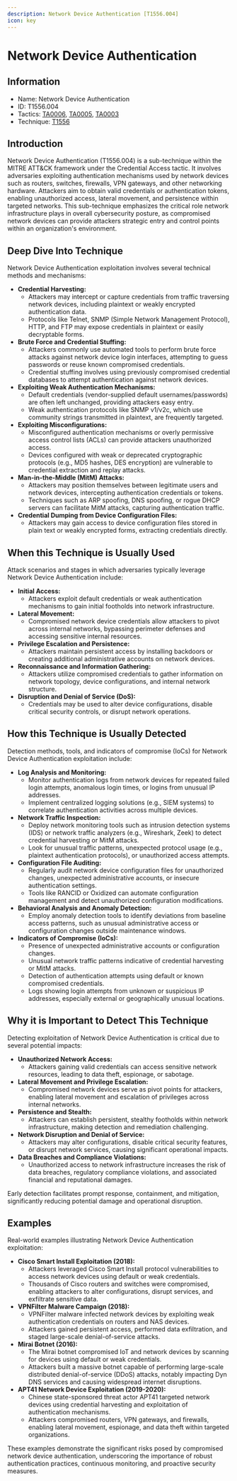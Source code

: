 ```yaml
---
description: Network Device Authentication [T1556.004]
icon: key
---
```


# Network Device Authentication

## Information

* Name: Network Device Authentication
* ID: T1556.004
* Tactics: [TA0006](../../ta0006/), [TA0005](../../ta0005/), [TA0003](../)
* Technique: [T1556](./)

## Introduction

Network Device Authentication (T1556.004) is a sub-technique within the MITRE ATT\&CK framework under the Credential Access tactic. It involves adversaries exploiting authentication mechanisms used by network devices such as routers, switches, firewalls, VPN gateways, and other networking hardware. Attackers aim to obtain valid credentials or authentication tokens, enabling unauthorized access, lateral movement, and persistence within targeted networks. This sub-technique emphasizes the critical role network infrastructure plays in overall cybersecurity posture, as compromised network devices can provide attackers strategic entry and control points within an organization's environment.

## Deep Dive Into Technique

Network Device Authentication exploitation involves several technical methods and mechanisms:

* **Credential Harvesting:**
  * Attackers may intercept or capture credentials from traffic traversing network devices, including plaintext or weakly encrypted authentication data.
  * Protocols like Telnet, SNMP (Simple Network Management Protocol), HTTP, and FTP may expose credentials in plaintext or easily decryptable forms.
* **Brute Force and Credential Stuffing:**
  * Attackers commonly use automated tools to perform brute force attacks against network device login interfaces, attempting to guess passwords or reuse known compromised credentials.
  * Credential stuffing involves using previously compromised credential databases to attempt authentication against network devices.
* **Exploiting Weak Authentication Mechanisms:**
  * Default credentials (vendor-supplied default usernames/passwords) are often left unchanged, providing attackers easy entry.
  * Weak authentication protocols like SNMP v1/v2c, which use community strings transmitted in plaintext, are frequently targeted.
* **Exploiting Misconfigurations:**
  * Misconfigured authentication mechanisms or overly permissive access control lists (ACLs) can provide attackers unauthorized access.
  * Devices configured with weak or deprecated cryptographic protocols (e.g., MD5 hashes, DES encryption) are vulnerable to credential extraction and replay attacks.
* **Man-in-the-Middle (MitM) Attacks:**
  * Attackers may position themselves between legitimate users and network devices, intercepting authentication credentials or tokens.
  * Techniques such as ARP spoofing, DNS spoofing, or rogue DHCP servers can facilitate MitM attacks, capturing authentication traffic.
* **Credential Dumping from Device Configuration Files:**
  * Attackers may gain access to device configuration files stored in plain text or weakly encrypted forms, extracting credentials directly.

## When this Technique is Usually Used

Attack scenarios and stages in which adversaries typically leverage Network Device Authentication include:

* **Initial Access:**
  * Attackers exploit default credentials or weak authentication mechanisms to gain initial footholds into network infrastructure.
* **Lateral Movement:**
  * Compromised network device credentials allow attackers to pivot across internal networks, bypassing perimeter defenses and accessing sensitive internal resources.
* **Privilege Escalation and Persistence:**
  * Attackers maintain persistent access by installing backdoors or creating additional administrative accounts on network devices.
* **Reconnaissance and Information Gathering:**
  * Attackers utilize compromised credentials to gather information on network topology, device configurations, and internal network structure.
* **Disruption and Denial of Service (DoS):**
  * Credentials may be used to alter device configurations, disable critical security controls, or disrupt network operations.

## How this Technique is Usually Detected

Detection methods, tools, and indicators of compromise (IoCs) for Network Device Authentication exploitation include:

* **Log Analysis and Monitoring:**
  * Monitor authentication logs from network devices for repeated failed login attempts, anomalous login times, or logins from unusual IP addresses.
  * Implement centralized logging solutions (e.g., SIEM systems) to correlate authentication activities across multiple devices.
* **Network Traffic Inspection:**
  * Deploy network monitoring tools such as intrusion detection systems (IDS) or network traffic analyzers (e.g., Wireshark, Zeek) to detect credential harvesting or MitM attacks.
  * Look for unusual traffic patterns, unexpected protocol usage (e.g., plaintext authentication protocols), or unauthorized access attempts.
* **Configuration File Auditing:**
  * Regularly audit network device configuration files for unauthorized changes, unexpected administrative accounts, or insecure authentication settings.
  * Tools like RANCID or Oxidized can automate configuration management and detect unauthorized configuration modifications.
* **Behavioral Analysis and Anomaly Detection:**
  * Employ anomaly detection tools to identify deviations from baseline access patterns, such as unusual administrative access or configuration changes outside maintenance windows.
* **Indicators of Compromise (IoCs):**
  * Presence of unexpected administrative accounts or configuration changes.
  * Unusual network traffic patterns indicative of credential harvesting or MitM attacks.
  * Detection of authentication attempts using default or known compromised credentials.
  * Logs showing login attempts from unknown or suspicious IP addresses, especially external or geographically unusual locations.

## Why it is Important to Detect This Technique

Detecting exploitation of Network Device Authentication is critical due to several potential impacts:

* **Unauthorized Network Access:**
  * Attackers gaining valid credentials can access sensitive network resources, leading to data theft, espionage, or sabotage.
* **Lateral Movement and Privilege Escalation:**
  * Compromised network devices serve as pivot points for attackers, enabling lateral movement and escalation of privileges across internal networks.
* **Persistence and Stealth:**
  * Attackers can establish persistent, stealthy footholds within network infrastructure, making detection and remediation challenging.
* **Network Disruption and Denial of Service:**
  * Attackers may alter configurations, disable critical security features, or disrupt network services, causing significant operational impacts.
* **Data Breaches and Compliance Violations:**
  * Unauthorized access to network infrastructure increases the risk of data breaches, regulatory compliance violations, and associated financial and reputational damages.

Early detection facilitates prompt response, containment, and mitigation, significantly reducing potential damage and operational disruption.

## Examples

Real-world examples illustrating Network Device Authentication exploitation:

* **Cisco Smart Install Exploitation (2018):**
  * Attackers leveraged Cisco Smart Install protocol vulnerabilities to access network devices using default or weak credentials.
  * Thousands of Cisco routers and switches were compromised, enabling attackers to alter configurations, disrupt services, and exfiltrate sensitive data.
* **VPNFilter Malware Campaign (2018):**
  * VPNFilter malware infected network devices by exploiting weak authentication credentials on routers and NAS devices.
  * Attackers gained persistent access, performed data exfiltration, and staged large-scale denial-of-service attacks.
* **Mirai Botnet (2016):**
  * The Mirai botnet compromised IoT and network devices by scanning for devices using default or weak credentials.
  * Attackers built a massive botnet capable of performing large-scale distributed denial-of-service (DDoS) attacks, notably impacting Dyn DNS services and causing widespread internet disruptions.
* **APT41 Network Device Exploitation (2019-2020):**
  * Chinese state-sponsored threat actor APT41 targeted network devices using credential harvesting and exploitation of authentication mechanisms.
  * Attackers compromised routers, VPN gateways, and firewalls, enabling lateral movement, espionage, and data theft within targeted organizations.

These examples demonstrate the significant risks posed by compromised network device authentication, underscoring the importance of robust authentication practices, continuous monitoring, and proactive security measures.
